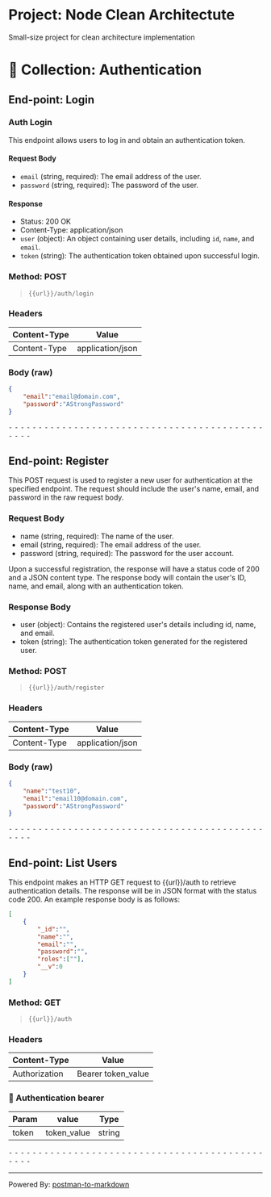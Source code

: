 # Project: Node Clean Architectute
Small-size project for clean architecture implementation
# 📁 Collection: Authentication 


## End-point: Login

### Auth Login

This endpoint allows users to log in and obtain an authentication token.

#### Request Body
- `email` (string, required): The email address of the user.
- `password` (string, required): The password of the user.

#### Response
- Status: 200 OK
- Content-Type: application/json
- `user` (object): An object containing user details, including `id`, `name`, and `email`.
- `token` (string): The authentication token obtained upon successful login.


### Method: POST
>```
>{{url}}/auth/login
>```
### Headers

|Content-Type|Value|
|---|---|
|Content-Type|application/json|


### Body (**raw**)

```json
{
	"email":"email@domain.com",
	"password":"AStrongPassword"
}
```


⁃ ⁃ ⁃ ⁃ ⁃ ⁃ ⁃ ⁃ ⁃ ⁃ ⁃ ⁃ ⁃ ⁃ ⁃ ⁃ ⁃ ⁃ ⁃ ⁃ ⁃ ⁃ ⁃ ⁃ ⁃ ⁃ ⁃ ⁃ ⁃ ⁃ ⁃ ⁃ ⁃ ⁃ ⁃ ⁃ ⁃ ⁃ ⁃ ⁃ ⁃ ⁃ ⁃ ⁃ ⁃ ⁃ ⁃

## End-point: Register
This POST request is used to register a new user for authentication at the specified endpoint. The request should include the user's name, email, and password in the raw request body.

### Request Body

- name (string, required): The name of the user.
- email (string, required): The email address of the user.
- password (string, required): The password for the user account.
    

Upon a successful registration, the response will have a status code of 200 and a JSON content type. The response body will contain the user's ID, name, and email, along with an authentication token.

### Response Body

- user (object): Contains the registered user's details including id, name, and email.
- token (string): The authentication token generated for the registered user.
### Method: POST
>```
>{{url}}/auth/register
>```
### Headers

|Content-Type|Value|
|---|---|
|Content-Type|application/json|


### Body (**raw**)

```json
{
	"name":"test10",
	"email":"email10@domain.com",
	"password":"AStrongPassword"
}
```


⁃ ⁃ ⁃ ⁃ ⁃ ⁃ ⁃ ⁃ ⁃ ⁃ ⁃ ⁃ ⁃ ⁃ ⁃ ⁃ ⁃ ⁃ ⁃ ⁃ ⁃ ⁃ ⁃ ⁃ ⁃ ⁃ ⁃ ⁃ ⁃ ⁃ ⁃ ⁃ ⁃ ⁃ ⁃ ⁃ ⁃ ⁃ ⁃ ⁃ ⁃ ⁃ ⁃ ⁃ ⁃ ⁃ ⁃

## End-point: List Users
This endpoint makes an HTTP GET request to {{url}}/auth to retrieve authentication details. The response will be in JSON format with the status code 200. An example response body is as follows:

``` json
[
    {
        "_id":"",
        "name":"",
        "email":"",
        "password":"",
        "roles":[""],
        "__v":0
    }
]

 ```
### Method: GET
>```
>{{url}}/auth
>```
### Headers

|Content-Type|Value|
|---|---|
|Authorization|Bearer token_value|


### 🔑 Authentication bearer

|Param|value|Type|
|---|---|---|
|token|token_value|string|



⁃ ⁃ ⁃ ⁃ ⁃ ⁃ ⁃ ⁃ ⁃ ⁃ ⁃ ⁃ ⁃ ⁃ ⁃ ⁃ ⁃ ⁃ ⁃ ⁃ ⁃ ⁃ ⁃ ⁃ ⁃ ⁃ ⁃ ⁃ ⁃ ⁃ ⁃ ⁃ ⁃ ⁃ ⁃ ⁃ ⁃ ⁃ ⁃ ⁃ ⁃ ⁃ ⁃ ⁃ ⁃ ⁃ ⁃
_________________________________________________
Powered By: [postman-to-markdown](https://github.com/bautistaj/postman-to-markdown/)
